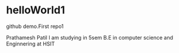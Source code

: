 # helloWorld1
github demo.First repo1

Prathamesh Patil
I am studying in 5sem B.E in computer science and Enginnering 
at HSIT